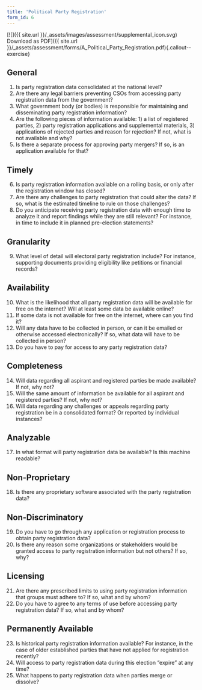 ```yaml
---
title: 'Political Party Registration'
form_id: 6
---
```


[![]({{ site.url }}/\_assets/images/assessment/supplemental_icon.svg) Download as PDF]({{ site.url }}/\_assets/assessment/forms/A_Political_Party_Registration.pdf){.callout--exercise}

## General

1. Is party registration data consolidated at the national level?
2. Are there any legal barriers preventing CSOs from accessing party registration data from the government?
3. What government body (or bodies) is responsible for maintaining and disseminating party registration information?
4. Are the following pieces of information available: 1) a list of registered parties, 2) party registration applications and supplemental materials, 3) applications of rejected parties and reason for rejection? If not, what is not available and why?
5. Is there a separate process for approving party mergers? If so, is an application available for that?

## Timely

6. Is party registration information available on a rolling basis, or only after the registration window has closed?
7. Are there any challenges to party registration that could alter the data? If so, what is the estimated timeline to rule on those challenges?
8. Do you anticipate receiving party registration data with enough time to analyze it and report findings while they are still relevant? For instance, in time to include it in planned pre-election statements?

## Granularity

9. What level of detail will electoral party registration include? For instance, supporting documents providing eligibility like petitions or financial records?

## Availability

10. What is the likelihood that all party registration data will be available for free on the internet? Will at least some data be available online?
11. If some data is not available for free on the internet, where can you find it?
12. Will any data have to be collected in person, or can it be emailed or otherwise accessed electronically? If so, what data will have to be collected in person?
13. Do you have to pay for access to any party registration data?

## Completeness

14. Will data regarding all aspirant and registered parties be made available? If not, why not?
15. Will the same amount of information be available for all aspirant and registered parties? If not, why not?
16. Will data regarding any challenges or appeals regarding party registration be in a consolidated format? Or reported by individual instances?

## Analyzable

17. In what format will party registration data be available? Is this machine readable?

## Non-Proprietary

18. Is there any proprietary software associated with the party registration data?

## Non-Discriminatory

19. Do you have to go through any application or registration process to obtain party registration data?
20. Is there any reason some organizations or stakeholders would be granted access to party registration information but not others? If so, why?

## Licensing

21. Are there any prescribed limits to using party registration information that groups must adhere to? If so, what and by whom?
22. Do you have to agree to any terms of use before accessing party registration data? If so, what and by whom?

## Permanently Available

23. Is historical party registration information available? For instance, in the case of older established parties that have not applied for registration recently?
24. Will access to party registration data during this election “expire” at any time?
25. What happens to party registration data when parties merge or dissolve?
